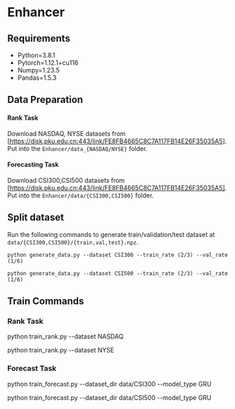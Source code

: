 # Enhancer
## Requirements
- Python=3.8.1
- Pytorch=1.12.1+cu116
- Numpy=1.23.5
- Pandas=1.5.3

## Data Preparation

#### Rank Task
Download NASDAQ, NYSE datasets from [https://disk.pku.edu.cn:443/link/FE8FB4665C8C7A117FB14E26F35035A5]. Put into the `Enhancer/data_{NASDAQ/NYSE}` folder.

#### Forecasting Task

Download CSI300,CSI500 datasets from [https://disk.pku.edu.cn:443/link/FE8FB4665C8C7A117FB14E26F35035A5]. Put into the `Enhancer/data/{CSI300,CSI500}` folder.

## Split dataset

Run the following commands to generate train/validation/test dataset at `data/{CSI300,CSI500}/{train,val,test}.npz`.

```
python generate_data.py --dataset CSI300 --train_rate (2/3) --val_rate (1/6)

python generate_data.py --dataset CSI500 --train_rate (2/3) --val_rate (1/6)

```

## Train Commands

### Rank Task

python train_rank.py --dataset NASDAQ 

python train_rank.py --dataset NYSE

### Forecast Task

python train_forecast.py --dataset_dir data/CSI300 --model_type GRU

python train_forecast.py --dataset_dir data/CSI500 --model_type GRU
